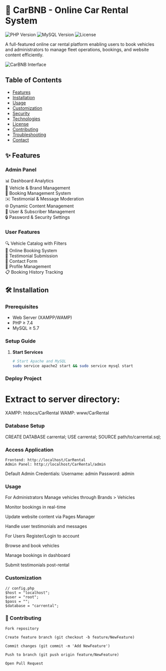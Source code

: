 # 🚗 CarBNB - Online Car Rental System

![PHP Version](https://img.shields.io/badge/PHP-8.0%2B-blueviolet)
![MySQL Version](https://img.shields.io/badge/MySQL-5.7%2B-orange)
![License](https://img.shields.io/badge/License-MIT-green)

A full-featured online car rental platform enabling users to book vehicles and administrators to manage fleet operations, bookings, and website content efficiently.

![CarBNB Interface](https://via.placeholder.com/800x400.png?text=CarBNB+Screenshots)

## Table of Contents
- [Features](#-features)
- [Installation](#-installation)
- [Usage](#-usage)
- [Customization](#-customization)
- [Security](#-security)
- [Technologies](#-technologies)
- [License](#-license)
- [Contributing](#-contributing)
- [Troubleshooting](#-troubleshooting)
- [Contact](#-contact)

## ✨ Features

### **Admin Panel**
📊 Dashboard Analytics  
🚗 Vehicle & Brand Management  
📅 Booking Management System  
✉️ Testimonial & Message Moderation  
🌐 Dynamic Content Management  
👥 User & Subscriber Management  
🔒 Password & Security Settings  

### **User Features**
🔍 Vehicle Catalog with Filters  
📅 Online Booking System  
📝 Testimonial Submission  
💌 Contact Form  
👤 Profile Management  
📋 Booking History Tracking  

## 🛠️ Installation

### Prerequisites
- Web Server (XAMPP/WAMP)
- PHP ≥ 7.4
- MySQL ≥ 5.7

### Setup Guide
1. **Start Services**
   ```bash
   # Start Apache and MySQL
   sudo service apache2 start && sudo service mysql start

### Deploy Project
 # Extract to server directory:
XAMPP: htdocs/CarRental
WAMP: www/CarRental

### Database Setup
CREATE DATABASE carrental;
USE carrental;
SOURCE path/to/carrental.sql;

### Access Application
    Frontend: http://localhost/CarRental
    Admin Panel: http://localhost/CarRental/admin
Default Admin Credentials:
Username: admin
Password: admin

### Usage
For Administrators
Manage vehicles through Brands > Vehicles

Monitor bookings in real-time

Update website content via Pages Manager

Handle user testimonials and messages

For Users
Register/Login to account

Browse and book vehicles

Manage bookings in dashboard

Submit testimonials post-rental

### Customization
    // config.php
    $host = "localhost";
    $user = "root"; 
    $pass = "";
    $database = "carrental";

### 🤝 Contributing
    Fork repository

    Create feature branch (git checkout -b feature/NewFeature)

    Commit changes (git commit -m 'Add NewFeature')

    Push to branch (git push origin feature/NewFeature)

    Open Pull Request